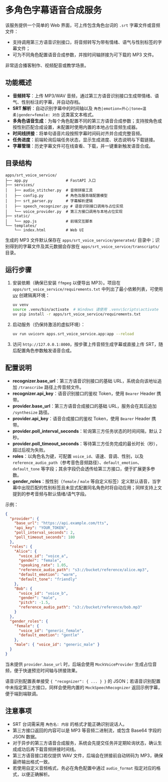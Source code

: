 # 多角色字幕语音合成服务

该服务提供一个简单的 Web 界面，可上传包含角色台词的 `.srt` 字幕文件或音频文件：

- 支持调用第三方语音识别接口，将音频转写为带有情绪、语气与性别标签的字幕文件；
- 可为不同角色配置语音合成参数，并按时间轴拼接为可下载的 MP3 文件。

非常适合播客制作、视频配音或教学场景。

## 功能概述

- **音频转写**：上传 MP3/WAV 音频，通过第三方语音识别接口生成带情绪、语气、性别标注的字幕，并自动存档。
- **SRT 解析**：自动识别字幕中的时间轴以及 `角色|emotion=开心|tone=温柔|gender=female: 对白` 这类富文本格式。
- **多角色语音生成**：为每个角色配置不同的第三方语音合成参数；支持按角色或按性别匹配合成设置，未配置时使用内置的本地占位音频生成器。
- **时间线拼接**：将单句语音片段按照字幕时间码对齐并合成完整音频。
- **任务进度**：前端轮询后端任务状态，显示生成进度、状态说明与下载链接。
- **字幕管理**：历史字幕文件可在线查看、下载，并一键重新触发语音合成。

## 目录结构

```text
apps/srt_voice_service/
├── app.py                 # FastAPI 入口
├── services/
│   ├── audio_stitcher.py  # 音频拼接工具
│   ├── config.py          # 角色及服务端配置模型
│   ├── srt_parser.py      # 字幕解析逻辑
│   ├── speech_recognizer.py # 语音识别接口调用与占位实现
│   └── voice_provider.py  # 第三方接口调用与本地占位实现
├── static/
│   └── app.js             # 前端交互脚本
└── templates/
    └── index.html         # Web UI
```

生成的 MP3 文件默认保存在 `apps/srt_voice_service/generated/` 目录中；识别得到的字幕文件及其元数据会存放在 `apps/srt_voice_service/transcripts/` 目录。

## 运行步骤

1. 安装依赖（确保已安装 `ffmpeg` 以便导出 MP3）。项目在 `apps/srt_voice_service/requirements.txt`
   中列出了最小依赖列表，可使用 [uv](https://github.com/astral-sh/uv) 创建隔离环境：

   ```bash
   uv venv
   source .venv/bin/activate  # Windows 请使用 .venv\Scripts\activate
   uv pip install -r apps/srt_voice_service/requirements.txt
   ```

2. 启动服务（仍保持激活的虚拟环境）：

   ```bash
   uv run uvicorn apps.srt_voice_service.app:app --reload
   ```

3. 访问 `http://127.0.0.1:8000`，按步骤上传音频生成字幕或直接上传 SRT，随后配置角色参数触发语音合成。

## 配置说明

- **recognizer.base_url**：第三方语音识别接口的基础 URL，系统会向该地址追加 `/transcribe` 路径上传音频文件。
- **recognizer.api_key**：语音识别接口的鉴权 Token，使用 `Bearer` Header 携带。
- **provider.base_url**：第三方语音合成接口的基础 URL，服务会在其后追加 `/synthesize` 路径。
- **provider.api_key**：语音合成接口的鉴权 Token，使用 `Bearer` Header 携带。
- **provider.poll_interval_seconds**：轮询第三方任务状态的时间间隔，默认 2 秒。
- **provider.poll_timeout_seconds**：等待第三方任务完成的最长时长（秒），超过后视为失败。
- **roles**：以角色名为键，可配置 `voice_id`、语速、音调、性别，以及 `reference_audio_path`（参考音色音频路径）、`default_emotion`、`default_tone` 等字段；其余字段仍会透传给第三方接口，便于扩展更多参数。
- **gender_roles**：按性别（`female` / `male` 等自定义标签）定义默认语音，当字幕中出现匹配的性别标签且未显式配置同名角色时将自动应用；同样支持上文提到的参考音频与默认情绪/语气字段。

示例：

```json
{
  "provider": {
    "base_url": "https://api.example.com/tts",
    "api_key": "YOUR_TOKEN",
    "poll_interval_seconds": 2,
    "poll_timeout_seconds": 180
  },
  "roles": {
    "Alice": {
      "voice_id": "voice_a",
      "gender": "female",
      "speaking_rate": 1.05,
      "reference_audio_path": "s3://bucket/reference/alice.mp3",
      "default_emotion": "warm",
      "default_tone": "friendly"
    },
    "Bob": {
      "voice_id": "voice_b",
      "gender": "male",
      "pitch": -1.5,
      "reference_audio_path": "s3://bucket/reference/bob.mp3"
    }
  },
  "gender_roles": {
    "female": {
      "voice_id": "generic_female",
      "default_emotion": "gentle"
    },
    "male": { "voice_id": "generic_male" }
  }
}
```

当未提供 `provider.base_url` 时，后端会使用 `MockVoiceProvider` 生成占位音频，便于快速预览时间轴与拼接效果。

语音识别配置表单接受 `{ "recognizer": { ... } }` 的 JSON；若语音识别配置中未指定第三方接口，同样会使用内置的 `MockSpeechRecognizer` 返回示例字幕，便于端到端联调。

## 注意事项

- SRT 台词需采用 `角色名: 内容` 的格式才能正确识别说话人。
- 第三方接口返回的内容可以是 MP3 等音频二进制流，或包含 Base64 字段的 JSON 数据。
- 对于异步的第三方语音合成服务，系统会先提交任务并定期轮询状态，确认生成成功后再下载音频拼接时间线。
- 第三方语音接口若仅提供 WAV 文件，后端会在拼接前自动转码为 MP3，确保最终输出格式一致。
- 若使用自定义音频格式，务必在角色配置中通过 `audio_format` 指定对应的格式，以便正确解析。

